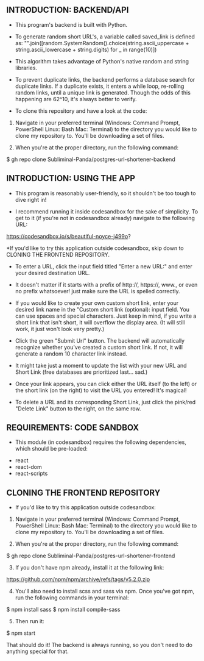 ﻿
INTRODUCTION: BACKEND/API
------------

* This program's backend is built with Python.

* To generate random short URL's, a variable called saved_link is defined as: "".join([random.SystemRandom().choice(string.ascii_uppercase + string.ascii_lowercase + string.digits) for _ in range(10)])

- This algorithm takes advantage of Python's native random and string libraries.

* To prevent duplicate links, the backend performs a database search for duplicate links. If a duplicate exists, it enters a while loop, re-rolling random links, until a unique link is generated. Though the odds of this happening are 62^10, it's always better to verify.

* To clone this repository and have a look at the code:

 1. Navigate in your preferred terminal (Windows: Command Prompt, PowerShell Linux: Bash Mac: Terminal) to the directory you would like to clone my repository to. You'll be downloading a set of files.

 2. When you're at the proper directory, run the following command:

  $ gh repo clone Subliminal-Panda/postgres-url-shortener-backend

INTRODUCTION: USING THE APP
------------

* This program is reasonably user-friendly, so it shouldn't be too tough to dive right in!

* I recommend running it inside codesandbox for the sake of simplicity. To get to it (if you're not in codesandbox already) navigate to the following URL:

https://codesandbox.io/s/beautiful-noyce-j499o?

*If you'd like to try this application outside codesandbox, skip down to CLONING THE FRONTEND REPOSITORY.

* To enter a URL, click the input field titled "Enter a new URL:" and enter your desired destination URL.

* It doesn't matter if it starts with a prefix of http://, https://, www., or even no prefix whatsoever! just make sure the URL is spelled correctly.

* If you would like to create your own custom short link, enter your desired link name in the "Custom short link (optional): input field. You can use spaces and special characters. Just keep in mind, if you write a short link that isn't short, it will overflow the display area. (It will still work, it just won't look very pretty.)

* Click the green "Submit Url" button. The backend will automatically recognize whether you've created a custom short link. If not, it will generate a random 10 character link instead.

* It might take just a moment to update the list with your new URL and Short Link (free databases are prioritized last... sad.)

* Once your link appears, you can click either the URL itself (to the left) or the short link (on the right) to visit the URL you entered! It's magical!

* To delete a URL and its corresponding Short Link, just click the pink/red "Delete Link" button to the right, on the same row.

REQUIREMENTS: CODE SANDBOX
------------

* This module (in codesandbox) requires the following dependencies, which should be pre-loaded:

 - react
 - react-dom
 - react-scripts

CLONING THE FRONTEND REPOSITORY
------------

* If you'd like to try this application outside codesandbox:

 1. Navigate in your preferred terminal (Windows: Command Prompt, PowerShell Linux: Bash Mac: Terminal) to the directory you would like to clone my repository to. You'll be downloading a set of files.

 2. When you're at the proper directory, run the following command:

  $ gh repo clone Subliminal-Panda/postgres-url-shortener-frontend

 3. If you don't have npm already, install it at the following link:

 https://github.com/npm/npm/archive/refs/tags/v5.2.0.zip

 4. You'll also need to install scss and sass via npm. Once you've got npm, run the following commands in your terminal:

  $ npm install sass
  $ npm install compile-sass

 5. Then run it:

  $ npm start

That should do it! The backend is always running, so you don't need to do anything special for that.
